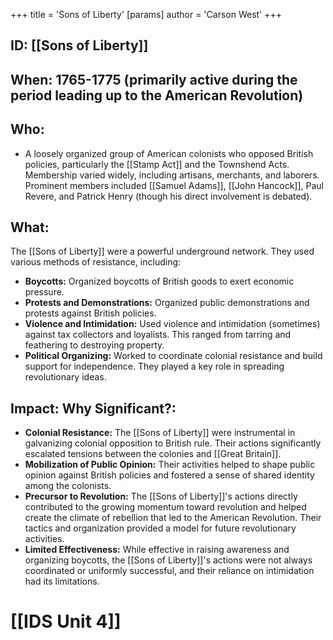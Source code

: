 +++
 title = 'Sons of Liberty'
[params]
	author = 'Carson West'
+++
## ID: [[Sons of Liberty]] 
## When: 1765-1775 (primarily active during the period leading up to the American Revolution)

## Who: 
* A loosely organized group of American colonists who opposed British policies, particularly the [[Stamp Act]] and the Townshend Acts.  Membership varied widely, including artisans, merchants, and laborers.  Prominent members included [[Samuel Adams]], [[John Hancock]], Paul Revere, and Patrick Henry (though his direct involvement is debated).

## What: 
The [[Sons of Liberty]] were a powerful underground network. They used various methods of resistance, including:
* **Boycotts:**  Organized boycotts of British goods to exert economic pressure.
* **Protests and Demonstrations:**  Organized public demonstrations and protests against British policies.
* **Violence and Intimidation:**  Used violence and intimidation (sometimes) against tax collectors and loyalists.  This ranged from tarring and feathering to destroying property.
* **Political Organizing:**  Worked to coordinate colonial resistance and build support for independence.  They played a key role in spreading revolutionary ideas.

## Impact: Why Significant?:

* **Colonial Resistance:** The [[Sons of Liberty]] were instrumental in galvanizing colonial opposition to British rule. Their actions significantly escalated tensions between the colonies and [[Great Britain]].
* **Mobilization of Public Opinion:** Their activities helped to shape public opinion against British policies and fostered a sense of shared identity among the colonists.
* **Precursor to Revolution:** The [[Sons of Liberty]]'s actions directly contributed to the growing momentum toward revolution and helped create the climate of rebellion that led to the American Revolution.  Their tactics and organization provided a model for future revolutionary activities.
* **Limited Effectiveness:** While effective in raising awareness and organizing boycotts, the [[Sons of Liberty]]'s actions were not always coordinated or uniformly successful, and their reliance on intimidation had its limitations.


# [[IDS Unit 4]]
